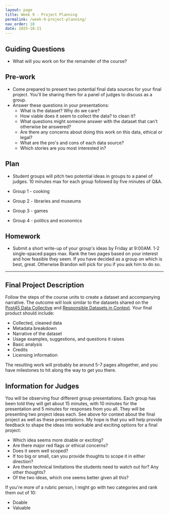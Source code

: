 ```yaml
---
layout: page
title: Week 9 - Project Planning
permalink: /week-9-project-planning/
nav_order: 18
date: 2025-10-21
---
```


## Guiding Questions

* What will you work on for the remainder of the course? 

## Pre-work

* Come prepared to present two potential final data sources for your final project. You'll be sharing them for a panel of judges to discuss as a group. 
* Answer these questions in your presentations:
    * What is the dataset? Why do we care?
    * How viable does it seem to collect the data? to clean it?
    * What questions might someone answer with the dataset that can't otherwise be answered?
    * Are there any concerns about doing this work on this data, ethical or legal?
    * What are the pro's and cons of each data source?
    * Which stories are you most interested in?

## Plan

* Student groups will pitch two potential ideas in groups to a panel of judges. 10 minutes max for each group followed by five minutes of Q&A.

* Group 1 - cooking
* Group 2 - libraries and museums
* Group 3 - games
* Group 4 - politics and economics

## Homework

* Submit a short write-up of your group's ideas by Friday at 9:00AM. 1-2 single-spaced pages max. Rank the two pages based on your interest and how feasible they seem. If you have decided as a group on which is best, great. Otherwise Brandon will pick for you if you ask him to do so. 

---

## Final Project Description

Follow the steps of the course units to create a dataset and accompanying narrative. The outcome will look similar to the datasets shared on the [Post45 Data Collective](https://data.post45.org/) and [Responsible Datasets in Context](https://www.responsible-datasets-in-context.com/). Your final product should include:

* Collected, cleaned data
* Metadata breakdown
* Narrative of the dataset
* Usage examples, suggestions, and questions it raises
* Basic analysis
* Credits
* Licensing information

The resulting work will probably be around 5-7 pages altogether, and you have milestones to hit along the way to get you there. 

## Information for Judges

You will be observing four different group presentations. Each group has been told they will get about 15 minutes, with 10 minutes for the presentation and 5 minutes for responses from you all. They will be presenting two project ideas each. See above for context about the final project as well as these presentations. My hope is that you will help provide feedback to shape the ideas into workable and exciting options for a final project:

* Which idea seems more doable or exciting?
* Are there major red flags or ethical concerns?
* Does it seem well scoped?
* If too big or small, can you provide thoughts to scope it in either direction?
* Are there technical limitations the students need to watch out for?
Any other thoughts?
* Of the two ideas, which one seems better given all this?

If you're more of a rubric person, I might go with two categories and rank them out of 10:

* Doable
* Valuable